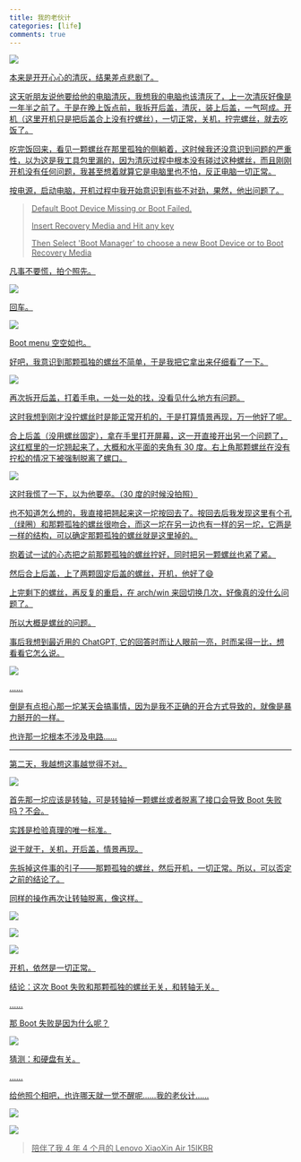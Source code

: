 ```yaml
---
title: 我的老伙计
categories: [life]
comments: true
---
```


<a data-fancybox="gallery" href="../assets/img/post/my-old-buddy/img00.jpg"><img src="../assets/img/post/my-old-buddy/img00.jpg">

本来是开开心心的清灰，结果差点悲剧了。

这天听朋友说他要给他的电脑清灰，我想我的电脑也该清灰了，上一次清灰好像是一年半之前了。于是在晚上饭点前，我拆开后盖，清灰，装上后盖，一气呵成。开机（这里开机只是把后盖合上没有拧螺丝），一切正常，关机，拧完螺丝，就去吃饭了。

吃完饭回来，看见一颗螺丝在那里孤独的侧躺着，这时候我还没意识到问题的严重性，以为这是我工具包里漏的，因为清灰过程中根本没有碰过这种螺丝，而且刚刚开机没有任何问题，我甚至想着就算它是电脑里也不怕，反正电脑一切正常。

按电源，启动电脑，开机过程中我开始意识到有些不对劲，果然，他出问题了。

> Default Boot Device Missing or Boot Failed.
>
> Insert Recovery Media and Hit any key
>
> Then Select 'Boot Manager' to choose a new Boot Device or to Boot Recovery Media

凡事不要慌，拍个照先。

<a data-fancybox="gallery" href="../assets/img/post/my-old-buddy/img01.jpg"><img src="../assets/img/post/my-old-buddy/img01.jpg">

回车。

<a data-fancybox="gallery" href="../assets/img/post/my-old-buddy/img02.jpg"><img src="../assets/img/post/my-old-buddy/img02.jpg">

Boot menu 空空如也。

好吧，我意识到那颗孤独的螺丝不简单，于是我把它拿出来仔细看了一下。

<a data-fancybox="gallery" href="../assets/img/post/my-old-buddy/img03.jpg"><img src="../assets/img/post/my-old-buddy/img03.jpg">

再次拆开后盖，打着手电，一处一处的找，没看见什么地方有问题。

这时我想到刚才没拧螺丝时是能正常开机的，于是打算情景再现，万一他好了呢。

合上后盖（没用螺丝固定），拿在手里打开屏幕，这一开直接开出另一个问题了，这红框里的一坨翘起来了，大概和水平面的夹角有 30 度。右上角那颗螺丝在没有拧松的情况下被强制脱离了螺口。

<a data-fancybox="gallery" href="../assets/img/post/my-old-buddy/img04.png"><img src="../assets/img/post/my-old-buddy/img04.png">

这时我慌了一下，以为他要卒。<span class="spoiler" >（30 度的时候没拍照）</span>

也不知道怎么想的，我直接把翘起来这一坨按回去了。按回去后我发现这里有个孔（绿圈）和那颗孤独的螺丝很吻合，而这一坨在另一边也有一样的另一坨，它两是一样的结构，可以确定那颗孤独的螺丝就是这里掉的。

抱着试一试的心态把之前那颗孤独的螺丝拧好，同时把另一颗螺丝也紧了紧。

然后合上后盖，上了两颗固定后盖的螺丝，开机，他好了:smile:

上完剩下的螺丝，再反复的重启，在 arch/win 来回切换几次，好像真的没什么问题了。

所以大概是螺丝的问题。

事后我想到最近用的 ChatGPT, 它的回答时而让人眼前一亮，时而呆得一比，想看看它怎么说。

<a data-fancybox="gallery" href="../assets/img/post/my-old-buddy/img05.png"><img src="../assets/img/post/my-old-buddy/img05.png">

……

倒是有点担心那一坨某天会搞事情，因为是我不正确的开合方式导致的，就像是暴力掰开的一样。

也许那一坨根本不涉及电路……

---

第二天，我越想这事越觉得不对。

![](../assets/img/post/my-old-buddy/nbdj.jpeg)

首先那一坨应该是转轴，可是转轴掉一颗螺丝或者脱离了接口会导致 Boot 失败吗？不会。

实践是检验真理的唯一标准。

说干就干，关机，开后盖，情景再现。

先拆掉这件事的引子——那颗孤独的螺丝，然后开机，一切正常。所以，可以否定之前的结论了。

同样的操作再次让转轴脱离，像这样。

<a data-fancybox="gallery" href="../assets/img/post/my-old-buddy/img06.jpg"><img src="../assets/img/post/my-old-buddy/img06.jpg">

<a data-fancybox="gallery" href="../assets/img/post/my-old-buddy/img07.jpg"><img src="../assets/img/post/my-old-buddy/img07.jpg">

<a data-fancybox="gallery" href="../assets/img/post/my-old-buddy/img08.jpg"><img src="../assets/img/post/my-old-buddy/img08.jpg">

开机，依然是一切正常。

结论：这次 Boot 失败和那颗孤独的螺丝无关，和转轴无关。

……

那 Boot 失败是因为什么呢？

![](../assets/img/post/my-old-buddy/n8t7yg.gif)

猜测：和硬盘有关。

……

给他照个相吧，也许哪天就一觉不醒呢……我的老伙计……

<a data-fancybox="gallery" href="../assets/img/post/my-old-buddy/img09.jpg"><img src="../assets/img/post/my-old-buddy/img09.jpg">

<a data-fancybox="gallery" href="../assets/img/post/my-old-buddy/img10.png"><img src="../assets/img/post/my-old-buddy/img10.png">

> 陪伴了我 4 年 4 个月的 Lenovo XiaoXin Air 15IKBR
